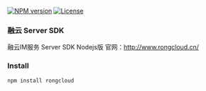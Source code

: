 [![NPM version][npm-img]][npm-url]
[![License][license-img]][license-url]

### 融云 Server SDK
融云IM服务 Server SDK Nodejs版
官网：http://www.rongcloud.cn/

### Install
```bash
npm install rongcloud
```

[npm-img]: https://img.shields.io/npm/v/sa.svg?style=flat-square
[npm-url]: https://npmjs.org/package/rongcloud
[license-img]: https://img.shields.io/badge/license-MIT-green.svg?style=flat-square
[license-url]: http://opensource.org/licenses/MIT